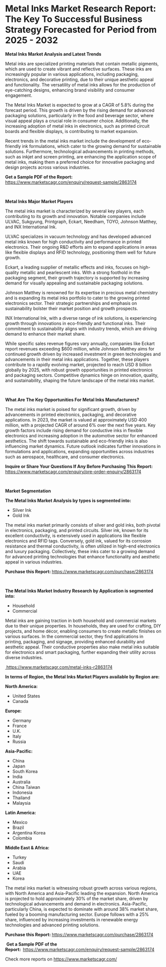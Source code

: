 <p><h1>Metal Inks Market Research Report: The Key To Successful Business Strategy Forecasted for Period from 2025 - 2032</h1></p><p><strong>Metal Inks Market Analysis and Latest Trends</strong></p>
<p><p>Metal inks are specialized printing materials that contain metallic pigments, which are used to create vibrant and reflective surfaces. These inks are increasingly popular in various applications, including packaging, electronics, and decorative printing, due to their unique aesthetic appeal and functionality. The versatility of metal inks allows for the production of eye-catching designs, enhancing brand visibility and consumer engagement.</p><p>The Metal Inks Market is expected to grow at a CAGR of 5.8% during the forecast period. This growth is driven by the rising demand for advanced packaging solutions, particularly in the food and beverage sector, where visual appeal plays a crucial role in consumer choice. Additionally, the increasing adoption of metal inks in electronics, such as printed circuit boards and flexible displays, is contributing to market expansion.</p><p>Recent trends in the metal inks market include the development of eco-friendly ink formulations, which cater to the growing demand for sustainable solutions. Furthermore, technological advancements in printing methods, such as inkjet and screen printing, are enhancing the application scope of metal inks, making them a preferred choice for innovative packaging and design projects across various industries.</p></p>
<p><strong>Get a Sample PDF of the Report:&nbsp;</strong> <a href="https://www.marketscagr.com/enquiry/request-sample/2863174?utm_campaign=2795&utm_medium=2&utm_source=Github&utm_content=ia&utm_term=12032025&utm_id=metal-inks">https://www.marketscagr.com/enquiry/request-sample/2863174</a></p>
<p>&nbsp;</p>
<p><strong>Metal Inks Major Market Players</strong></p>
<p><p>The metal inks market is characterized by several key players, each contributing to its growth and innovation. Notable companies include ULVAC, Sukgyung, Printgraph, Eckart, Needham, TOYO, Johnson Matthey, and INX International Ink. </p><p>ULVAC specializes in vacuum technology and has developed advanced metal inks known for high conductivity and performance in printed electronics. Their ongoing R&D efforts aim to expand applications in areas like flexible displays and RFID technology, positioning them well for future growth.</p><p>Eckart, a leading supplier of metallic effects and inks, focuses on high-quality metallic and pearlescent inks. With a strong foothold in the packaging segment, their growth trajectory is supported by increasing demand for visually appealing and sustainable packaging solutions.</p><p>Johnson Matthey is renowned for its expertise in precious metal chemistry and is expanding its metal inks portfolio to cater to the growing printed electronics sector. Their strategic partnerships and emphasis on sustainability bolster their market position and growth prospects.</p><p>INX International Ink, with a diverse range of ink solutions, is experiencing growth through innovations in eco-friendly and functional inks. Their commitment to sustainability aligns with industry trends, which are driving demand to enhance their market share.</p><p>While specific sales revenue figures vary annually, companies like Eckart report revenues exceeding $600 million, while Johnson Matthey aims for continued growth driven by increased investment in green technologies and advancements in their metal inks applications. Together, these players contribute to a rapidly evolving market, projected to reach USD 8 billion globally by 2025, with robust growth opportunities in printed electronics and packaging sectors. Competitive dynamics hinge on innovation, quality, and sustainability, shaping the future landscape of the metal inks market.</p></p>
<p>&nbsp;</p>
<p><strong>What Are The Key Opportunities For Metal Inks Manufacturers?</strong></p>
<p><p>The metal inks market is poised for significant growth, driven by advancements in printed electronics, packaging, and decorative applications. In 2023, the market is valued at approximately USD 400 million, with a projected CAGR of around 6% over the next five years. Key growth factors include rising demand for conductive inks in flexible electronics and increasing adoption in the automotive sector for enhanced aesthetics. The shift towards sustainable and eco-friendly inks is also influencing market dynamics. Future outlook indicates further innovations in formulations and applications, expanding opportunities across industries such as aerospace, healthcare, and consumer electronics.</p></p>
<p><strong>Inquire or Share Your Questions If Any Before Purchasing This Report:</strong> <a href="https://www.marketscagr.com/enquiry/pre-order-enquiry/2863174?utm_campaign=2795&utm_medium=2&utm_source=Github&utm_content=ia&utm_term=12032025&utm_id=metal-inks">https://www.marketscagr.com/enquiry/pre-order-enquiry/2863174</a></p>
<p>&nbsp;</p>
<p><strong>Market Segmentation</strong></p>
<p><strong>The Metal Inks Market Analysis by types is segmented into:</strong></p>
<p><ul><li>Silver Ink</li><li>Gold Ink</li></ul></p>
<p><p>The metal inks market primarily consists of silver and gold inks, both pivotal in electronics, packaging, and printed circuits. Silver ink, known for its excellent conductivity, is extensively used in applications like flexible electronics and RFID tags. Conversely, gold ink, valued for its corrosion resistance and thermal conductivity, is often utilized in high-end electronics and luxury packaging. Collectively, these inks cater to a growing demand for advanced printing technologies that enhance functionality and aesthetic appeal in various industries.</p></p>
<p><strong>Purchase this Report:&nbsp;</strong><a href="https://www.marketscagr.com/purchase/2863174?utm_campaign=2795&utm_medium=2&utm_source=Github&utm_content=ia&utm_term=12032025&utm_id=metal-inks">https://www.marketscagr.com/purchase/2863174</a></p>
<p>&nbsp;</p>
<p><strong>The Metal Inks Market Industry Research by Application is segmented into:</strong></p>
<p><ul><li>Household</li><li>Commercial</li></ul></p>
<p><p>Metal inks are gaining traction in both household and commercial markets due to their unique properties. In households, they are used for crafting, DIY projects, and home décor, enabling consumers to create metallic finishes on various surfaces. In the commercial sector, they find applications in printing, packaging, and signage, providing enhanced durability and aesthetic appeal. Their conductive properties also make metal inks suitable for electronics and smart packaging, further expanding their utility across diverse industries.</p></p>
<p><a href="https://www.marketscagr.com/metal-inks-r2863174?utm_campaign=2795&utm_medium=2&utm_source=Github&utm_content=ia&utm_term=12032025&utm_id=metal-inks">&nbsp;https://www.marketscagr.com/metal-inks-r2863174</a></p>
<p><strong>In terms of Region, the Metal Inks Market Players available by Region are:</strong></p>
<p>
    <p> <strong> North America: </strong>
        <ul>
            <li>United States</li>
            <li>Canada</li>
        </ul>
        </p> 
    <p> <strong> Europe: </strong>
        <ul>
            <li>Germany</li>
            <li>France</li>
            <li>U.K.</li>
            <li>Italy</li>
            <li>Russia</li>
        </ul>
        </p> 
    <p> <strong> Asia-Pacific: </strong>
        <ul>
            <li>China</li>
            <li>Japan</li>
            <li>South Korea</li>
            <li>India</li>
            <li>Australia</li>
            <li>China Taiwan</li>
            <li>Indonesia</li>
            <li>Thailand</li>
            <li>Malaysia</li>
        </ul>
        </p> 
    <p> <strong> Latin America: </strong>
        <ul>
            <li>Mexico</li>
            <li>Brazil</li>
            <li>Argentina Korea</li>
            <li>Colombia</li>
        </ul>
        </p> 
    <p> <strong> Middle East & Africa: </strong>
        <ul>
            <li>Turkey</li>
            <li>Saudi</li>
            <li>Arabia</li>
            <li>UAE</li>
            <li>Korea</li>
        </ul>
    </p>
    </p>
<p><p>The metal inks market is witnessing robust growth across various regions, with North America and Asia-Pacific leading the expansion. North America is projected to hold approximately 30% of the market share, driven by technological advancements and demand in electronics. Asia-Pacific, particularly China, is expected to dominate with around 38% market share, fueled by a booming manufacturing sector. Europe follows with a 25% share, influenced by increasing investments in renewable energy technologies and advanced printing solutions.</p></p>
<p><strong>Purchase this Report: </strong><a href="https://www.marketscagr.com/purchase/2863174?utm_campaign=2795&utm_medium=2&utm_source=Github&utm_content=ia&utm_term=12032025&utm_id=metal-inks">https://www.marketscagr.com/purchase/2863174</a></p>
<p>&nbsp;<strong>Get a Sample PDF of the Report:&nbsp;&nbsp;</strong><a href="https://www.marketscagr.com/enquiry/request-sample/2863174?utm_campaign=2795&utm_medium=2&utm_source=Github&utm_content=ia&utm_term=12032025&utm_id=metal-inks">https://www.marketscagr.com/enquiry/request-sample/2863174</a></p>
<p><strong></strong></p>
<p>Check more reports on <a href="https://www.marketscagr.com/?utm_campaign=2795&utm_medium=2&utm_source=Github&utm_content=ia&utm_term=12032025&utm_id=metal-inks">https://www.marketscagr.com/</a></p>